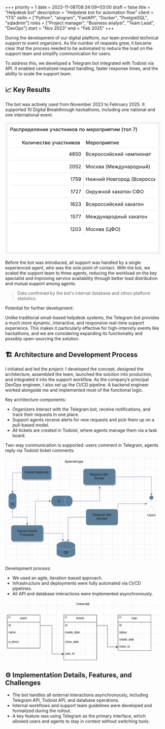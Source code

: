 +++ 
priority    = 1
date        = 2023-11-08T08:34:09+03:00
draft       = false
title       = "Helpdesk bot"
description = "Helpdesk bot for automation flow"
client      = "ITS"
skills      = ["Python", "aiogram", "FastAPI", "Docker", "PostgreSQL", "sqladmin"]
roles       = ["Project manager", "Business analyst", "Team Lead", "DevOps"]
start       = "Nov 2023"
end         = "Feb 2025"
+++

During the development of our digital platform, our team provided technical support to event organizers. As the number of requests grew, it became clear that the process needed to be automated to reduce the load on the support team and simplify communication for users.

To address this, we developed a Telegram bot integrated with Todoist via API. It enabled centralized request handling, faster response times, and the ability to scale the support team.

## 📈 Key Results
The bot was actively used from November 2023 to February 2025. It supported 10 Digital Breakthrough hackathons, including one national and one international event.

![Number attendees on events](img/number-attendees.png)

Before the bot was introduced, all support was handled by a single experienced agent, who was the sole point of contact. With the bot, we scaled the support team to three agents, reducing the workload on the key specialist and improving service availability through better load distribution and mutual support among agents.

> Data confirmed by the bot's internal database and xthon platform statistics.

Potential for further development:

Unlike traditional email-based helpdesk systems, the Telegram bot provides a much more dynamic, interactive, and responsive real-time support experience. This makes it particularly effective for high-intensity events like hackathons, and we are considering expanding its functionality and possibly open-sourcing the solution.

## 🏗 Architecture and Development Process
I initiated and led the project: I developed the concept, designed the architecture, assembled the team, launched the solution into production, and integrated it into the support workflow. As the company’s principal DevOps engineer, I also set up the CI/CD pipeline. A backend engineer worked alongside me and implemented most of the functional logic.

Key architecture components:
- Organizers interact with the Telegram bot, receive notifications, and track their requests in one place.
- Support agents receive alerts for new requests and pick them up on a pull-based model.
- All tickets are created in Todoist, where agents manage them via a task board.

Two-way communication is supported: users comment in Telegram, agents reply via Todoist ticket comments.

![Architecture diagram](img/architecture.png)

Development process:
- We used an agile, iteration-based approach.
- Infrastructure and deployments were fully automated via CI/CD pipelines.
- All API and database interactions were implemented asynchronously.

![DB schema](img/schema_db.png)

## ⚙️ Implementation Details, Features, and Challenges
- The bot handles all external interactions asynchronously, including Telegram API, Todoist API, and database operations.
- Internal workflows and support team guidelines were developed and formalized during the rollout.
- A key feature was using Telegram as the primary interface, which allowed users and agents to stay in context without switching tools.